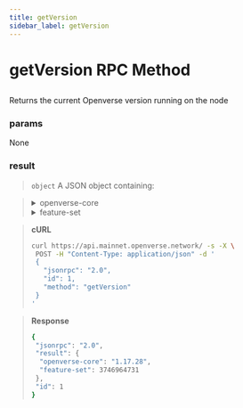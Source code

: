 ```yaml
---
title: getVersion
sidebar_label: getVersion
---
```

# getVersion RPC Method

## 

Returns the current Openverse version running on the node

### params

None


### result

>`object` A JSON object containing:

><details>
>  <summary>openverse-core</summary>
>
>   Software version of openverse-core
>
></details>
>
><details>
>  <summary>feature-set</summary>
>
>   Unique identifier of the current software's feature set
>
></details>

> **cURL**
> ```bash
>curl https://api.mainnet.openverse.network/ -s -X \
>  POST -H "Content-Type: application/json" -d ' 
>  {
>    "jsonrpc": "2.0",
>    "id": 1,
>    "method": "getVersion"
>  }
>'
>```


> **Response**
> ```bash
>{
>  "jsonrpc": "2.0",
>  "result": {
>   "openverse-core": "1.17.28",
>   "feature-set": 3746964731
>  },
>  "id": 1
>}
>```
